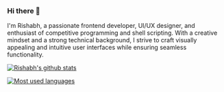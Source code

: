 ### Hi there 👋

I'm Rishabh, a passionate frontend developer, UI/UX designer, and enthusiast of competitive programming and shell scripting. With a creative mindset and a strong technical background, I strive to craft visually appealing and intuitive user interfaces while ensuring seamless functionality.

[![Rishabh's github stats](https://github-readme-stats.vercel.app/api?username=rish106&count_private=true&show_icons=true&theme=github_dark)](https://github.com/rish106)

[![Most used languages](https://github-readme-stats.vercel.app/api/top-langs?username=rish106&count_private=true&show_icons=true&theme=github_dark)](https://github.com/rish106)

<!--
**rish106/rish106** is a ✨ _special_ ✨ repository because its `README.md` (this file) appears on your GitHub profile.

Here are some ideas to get you started:

- 🔭 I’m currently working on ...
- 🌱 I’m currently learning ...
- 👯 I’m looking to collaborate on ...
- 🤔 I’m looking for help with ...
- 💬 Ask me about ...
- 📫 How to reach me: ...
- 😄 Pronouns: ...
- ⚡ Fun fact: ...
-->

